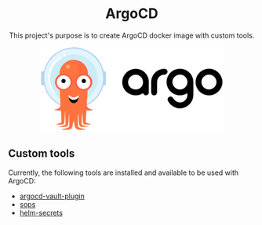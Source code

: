 <div align="center">

# ArgoCD
This project's purpose is to create ArgoCD docker image with custom tools.<br>

<img src="https://raw.githubusercontent.com/shini4i/assets/main/src/argo-cd/argo.png" alt="Showcase">

</div>

## Custom tools
Currently, the following tools are installed and available to be used with ArgoCD:
- [argocd-vault-plugin](https://github.com/argoproj-labs/argocd-vault-plugin)
- [sops](https://github.com/mozilla/sops)
- [helm-secrets](https://github.com/jkroepke/helm-secrets)
